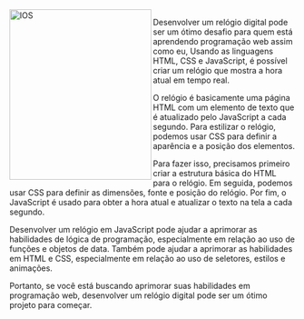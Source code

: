 <img align="left" width="250px" height="300px" src="https://2.bp.blogspot.com/-1YXEeh_hQ60/WVxKTxLKWgI/AAAAAAAA3tc/E8qJcwmBOeYphuPPQ-C98bnruGcsTYGSgCLcBGAs/s1600/aprenda-a-calcular-horas.png" alt="IOS">
<p>Desenvolver um relógio digital pode ser um ótimo desafio para quem está aprendendo programação web assim como eu, Usando as linguagens HTML, CSS e JavaScript, é possível criar um relógio que mostra a hora atual em tempo real.

O relógio é basicamente uma página HTML com um elemento de texto que é atualizado pelo JavaScript a cada segundo. Para estilizar o relógio, podemos usar CSS para definir a aparência e a posição dos elementos.

Para fazer isso, precisamos primeiro criar a estrutura básica do HTML para o relógio. Em seguida, podemos usar CSS para definir as dimensões, fonte e posição do relógio. Por fim, o JavaScript é usado para obter a hora atual e atualizar o texto na tela a cada segundo.

Desenvolver um relógio em JavaScript pode ajudar a aprimorar as habilidades de lógica de programação, especialmente em relação ao uso de funções e objetos de data. Também pode ajudar a aprimorar as habilidades em HTML e CSS, especialmente em relação ao uso de seletores, estilos e animações.

Portanto, se você está buscando aprimorar suas habilidades em programação web, desenvolver um relógio digital pode ser um ótimo projeto para começar.
 </p>



